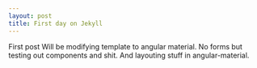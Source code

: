 ```yaml
---
layout: post
title: First day on Jekyll
---
```


First post Will be modifying template to angular material. No forms but testing out components and shit. And layouting stuff in angular-material.
